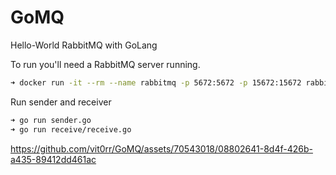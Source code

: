 # GoMQ
Hello-World RabbitMQ with GoLang

To run you'll need a RabbitMQ server running.
```bash
➜ docker run -it --rm --name rabbitmq -p 5672:5672 -p 15672:15672 rabbitmq:3.13-management
```


Run sender and receiver
```bash
➜ go run sender.go
➜ go run receive/receive.go
```



https://github.com/vit0rr/GoMQ/assets/70543018/08802641-8d4f-426b-a435-89412dd461ac

